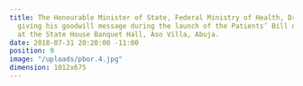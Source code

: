 ```yaml
---
title: The Honourable Minister of State, Federal Ministry of Health, Dr. Osagie Ehanire,
  giving his goodwill message during the launch of the Patients’ Bill of Rights (PBoR)
  at the State House Banquet Hall, Aso Villa, Abuja.
date: 2018-07-31 20:20:00 -11:00
position: 9
image: "/uploads/pbor.4.jpg"
dimension: 1012x675
---
```


